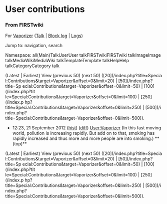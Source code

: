 

# User contributions

### From FIRSTwiki

For [Vaporizer](/index.php/User:Vaporizer "User:Vaporizer" )
([Talk](/index.php?title=User_talk:Vaporizer&action=edit "User talk:Vaporizer"
) | [Block log](/index.php?title=Special:Log&type=block&page=User:Vaporizer
"Special:Log" ) | [Logs](/index.php?title=Special:Log&user=Vaporizer
"Special:Log" ))

Jump to: navigation, search

Namespace:  all(Main)TalkUserUser talkFIRSTwikiFIRSTwiki talkImageImage
talkMediaWikiMediaWiki talkTemplateTemplate talkHelpHelp talkCategoryCategory
talk

(Latest | Earliest) View (previous 50) (next 50) ([20](/index.php?title=Specia
l:Contributions&target=Vaporizer&offset=0&limit=20) | [50](/index.php?title=Sp
ecial:Contributions&target=Vaporizer&offset=0&limit=50) | [100](/index.php?tit
le=Special:Contributions&target=Vaporizer&offset=0&limit=100) | [250](/index.p
hp?title=Special:Contributions&target=Vaporizer&offset=0&limit=250) | [500](/i
ndex.php?title=Special:Contributions&target=Vaporizer&offset=0&limit=500)).

  * 12:23, 21 September 2012 ([hist](/index.php?title=User:Vaporizer&action=history "User:Vaporizer" )) ([diff](/index.php?title=User:Vaporizer&diff=prev&oldid=777247 "User:Vaporizer" )) [User:Vaporizer](/index.php/User:Vaporizer "User:Vaporizer" ) (In this fast moving world, pollution is increasing rapidly. But add on to that, smoking has rapidly increased and thus more and more people are into smoking.) ** (top)**

(Latest | Earliest) View (previous 50) (next 50) ([20](/index.php?title=Specia
l:Contributions&target=Vaporizer&offset=0&limit=20) | [50](/index.php?title=Sp
ecial:Contributions&target=Vaporizer&offset=0&limit=50) | [100](/index.php?tit
le=Special:Contributions&target=Vaporizer&offset=0&limit=100) | [250](/index.p
hp?title=Special:Contributions&target=Vaporizer&offset=0&limit=250) | [500](/i
ndex.php?title=Special:Contributions&target=Vaporizer&offset=0&limit=500)).

